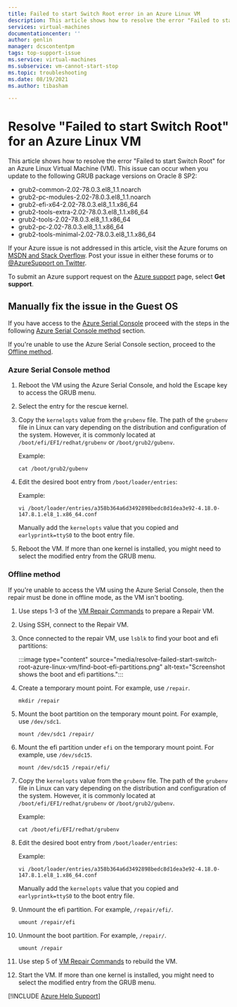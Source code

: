 ```yaml
---
title: Failed to start Switch Root error in an Azure Linux VM
description: This article shows how to resolve the error "Failed to start Switch Root" for an Azure Linux Virtual Machine (VM).
services: virtual-machines
documentationcenter: ''
author: genlin
manager: dcscontentpm
tags: top-support-issue
ms.service: virtual-machines
ms.subservice: vm-cannot-start-stop
ms.topic: troubleshooting
ms.date: 08/19/2021
ms.author: tibasham

---
```

# Resolve "Failed to start Switch Root" for an Azure Linux VM

This article shows how to resolve the error "Failed to start Switch Root" for an Azure Linux Virtual Machine (VM). This issue can occur when you update to the following GRUB package versions on Oracle 8 SP2:

- grub2-common-2.02-78.0.3.el8_1.1.noarch
- grub2-pc-modules-2.02-78.0.3.el8_1.1.noarch
- grub2-efi-x64-2.02-78.0.3.el8_1.1.x86_64
- grub2-tools-extra-2.02-78.0.3.el8_1.1.x86_64
- grub2-tools-2.02-78.0.3.el8_1.1.x86_64
- grub2-pc-2.02-78.0.3.el8_1.1.x86_64
- grub2-tools-minimal-2.02-78.0.3.el8_1.1.x86_64

If your Azure issue is not addressed in this article, visit the Azure forums on [MSDN and Stack Overflow](https://azure.microsoft.com/support/forums/). Post your issue in either these forums or to [@AzureSupport on Twitter](https://twitter.com/AzureSupport).

To submit an Azure support request on the [Azure support](https://azure.microsoft.com/support/options/) page, select **Get support**.

## Manually fix the issue in the Guest OS

If you have access to the [Azure Serial Console](serial-console-linux.md) proceed with the steps in the following [Azure Serial Console method](#azureconsole) section.

If you're unable to use the Azure Serial Console section, proceed to the [Offline method](#offlinemethod).

### <a name="azureconsole"></a>Azure Serial Console method

1. Reboot the VM using the Azure Serial Console, and hold the Escape key to access the GRUB menu.

2. Select the entry for the rescue kernel.

3. Copy the `kernelopts` value from the `grubenv` file. The path of the `grubenv` file in Linux can vary depending on the distribution and configuration of the system. However, it is commonly located at `/boot/efi/EFI/redhat/grubenv` or `/boot/grub2/gubenv`.


   Example:

   ```console
   cat /boot/grub2/gubenv
   ```

4. Edit the desired boot entry from `/boot/loader/entries`:  

   Example:

   ```console
   vi /boot/loader/entries/a358b364a6d3492898bedc8d1dea3e92-4.18.0-147.8.1.el8_1.x86_64.conf
   ```
   Manually add the `kernelopts` value that you copied and `earlyprintk=ttyS0` to the boot entry file.
   
5. Reboot the VM. If more than one kernel is installed, you might need to select the modified entry from the GRUB menu.

### <a name="offlinemethod"></a>Offline method

If you're unable to access the VM using the Azure Serial Console, then the repair must be done in offline mode, as the VM isn't booting.

1. Use steps 1-3 of the [VM Repair Commands](repair-linux-vm-using-azure-virtual-machine-repair-commands.md) to prepare a Repair VM.

2. Using SSH, connect to the Repair VM.

3. Once connected to the repair VM, use `lsblk` to find your boot and efi partitions:

   :::image type="content" source="media/resolve-failed-start-switch-root-azure-linux-vm/find-boot-efi-partitions.png" alt-text="Screenshot shows the boot and efi partitions.":::

4. Create a temporary mount point. For example, use `/repair`.

   `mkdir /repair`

5. Mount the boot partition on the temporary mount point. For example, use `/dev/sdc1`.

   `mount /dev/sdc1 /repair/`

6. Mount the efi partition under `efi` on the temporary mount point. For example, use `/dev/sdc15`.

   `mount /dev/sdc15 /repair/efi/`

7. Copy the `kernelopts` value from the `grubenv` file. The path of the `grubenv` file in Linux can vary depending on the distribution and configuration of the system. However, it is commonly located at `/boot/efi/EFI/redhat/grubenv` or `/boot/grub2/gubenv`.

   Example:

   ```console
   cat /boot/efi/EFI/redhat/grubenv
   ```

8. Edit the desired boot entry from `/boot/loader/entries`:

   Example:

   ```console
   vi /boot/loader/entries/a358b364a6d3492898bedc8d1dea3e92-4.18.0-147.8.1.el8_1.x86_64.conf
   ```
   Manually add the `kernelopts` value that you copied and `earlyprintk=ttyS0` to the boot entry file.
   
9. Unmount the efi partition. For example,   `/repair/efi/`.

   `umount /repair/efi`

10. Unmount the boot partition. For example,  `/repair/`.

    `umount /repair`

11. Use step 5 of [VM Repair Commands](repair-linux-vm-using-azure-virtual-machine-repair-commands.md) to rebuild the VM.

12. Start the VM. If more than one kernel is installed, you might need to select the modified entry from the GRUB menu.

[!INCLUDE [Azure Help Support](../../includes/azure-help-support.md)]
